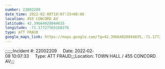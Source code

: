 ```yaml
---
number: 22002209
date_time: 2022-02-08T10:07:33+00:00
location: 455 CONCORD AV
latitude: 42.39664028044635
longitude: -71.17727565168276
type: ATT FRAUD
google_maps_link: https://maps.google.com/?q=42.39664028044635,-71.17727565168276
---
```


;;;;;;Incident #: 22002209     Date: 2022‐02‐08 10:07:33     Type: ATT FRAUD;;;Location: TOWN HALL / 455 CONCORD AV;;;
